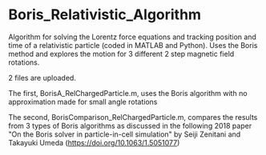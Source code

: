 # Boris_Relativistic_Algorithm
Algorithm for solving the Lorentz force equations and tracking position and time of a relativistic particle (coded in MATLAB and Python). 
Uses the Boris method and explores the motion for 3 different 2 step magnetic field rotations. 

2 files are uploaded. 

The first, BorisA_RelChargedParticle.m, uses the Boris algorithm with no approximation made for small angle rotations

The second, BorisComparison_RelChargedParticle.m, compares the results from 3 types of Boris algorithms as discussed in the following 2018 paper 
"On the Boris solver in particle-in-cell simulation" by Seiji Zenitani and Takayuki Umeda (https://doi.org/10.1063/1.5051077)
